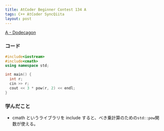 ```yaml
---
title: AtCoder Beginner Contest 134 A
tags: C++ AtCoder SyncQiita
layout: post
---
```


[A - Dodecagon](https://atcoder.jp/contests/abc134/tasks/abc134_a)

### コード

```cpp
#include<iostream>
#include<cmath>
using namespace std;

int main() {
  int r;
  cin >> r;
  cout << 3 * pow(r, 2) << endl;
}
```

### 学んだこと

- cmath というライブラリを include すると、べき乗計算のための`std::pow`関数が使える。
